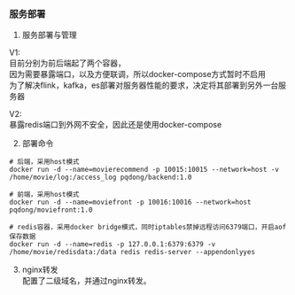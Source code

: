 ### 服务部署

1. 服务部署与管理  

V1:  
目前分别为前后端起了两个容器，  
因为需要暴露端口，以及方便联调，所以docker-compose方式暂时不启用  
为了解决flink，kafka，es部署对服务器性能的要求，决定将其部署到另外一台服务器    

V2:  
暴露redis端口到外网不安全，因此还是使用docker-compose  

2. 部署命令  
```
# 后端，采用host模式
docker run -d --name=movierecommend -p 10015:10015 --network=host -v /home/movie/log:/access_log pqdong/backend:1.0

# 前端，采用host模式
docker run -d --name=moviefront -p 10016:10016 --network=host pqdong/moviefront:1.0

# redis容器，采用docker bridge模式，同时iptables禁掉远程访问6379端口，开启aof保存数据
docker run -d --name=redis -p 127.0.0.1:6379:6379 -v /home/movie/redisdata:/data redis redis-server --appendonlyyes
```

3. nginx转发  
配置了二级域名，并通过nginx转发。

